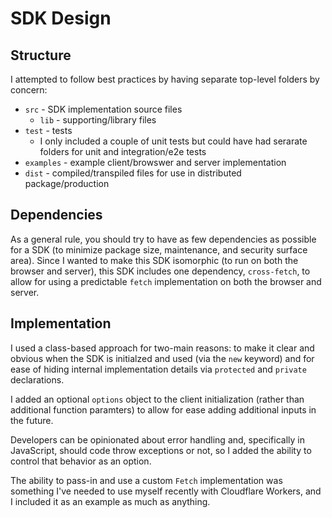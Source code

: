 # SDK Design

## Structure

I attempted to follow best practices by having separate top-level folders by concern:

-   `src` - SDK implementation source files
    -   `lib` - supporting/library files
-   `test` - tests
    -   I only included a couple of unit tests but could have had serarate folders for unit and integration/e2e tests
-   `examples` - example client/browswer and server implementation
-   `dist` - compiled/transpiled files for use in distributed package/production

## Dependencies

As a general rule, you should try to have as few dependencies as possible for a SDK (to minimize package size, maintenance, and security surface area). Since I wanted to make this SDK isomorphic (to run on both the browser and server), this SDK includes one dependency, `cross-fetch`, to allow for using a predictable `fetch` implementation on both the browser and server.

## Implementation

I used a class-based approach for two-main reasons: to make it clear and obvious when the SDK is initialzed and used (via the `new` keyword) and for ease of hiding internal implementation details via `protected` and `private` declarations.

I added an optional `options` object to the client initialization (rather than additional function paramters) to allow for ease adding additional inputs in the future.

Developers can be opinionated about error handling and, specifically in JavaScript, should code throw exceptions or not, so I added the ability to control that behavior as an option.

The ability to pass-in and use a custom `Fetch` implementation was something I've needed to use myself recently with Cloudflare Workers, and I included it as an example as much as anything.
